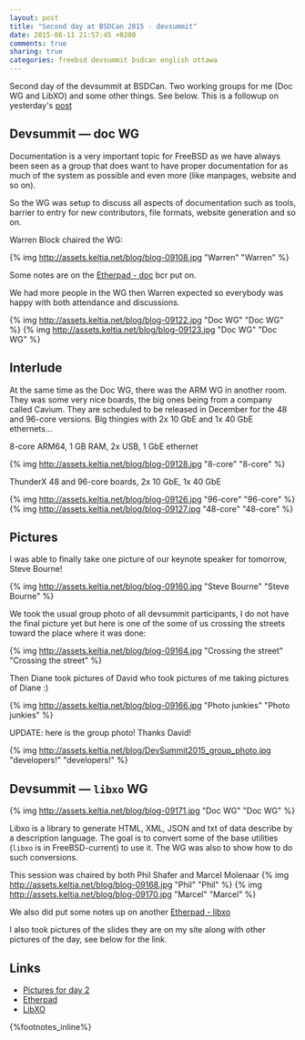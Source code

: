 ```yaml
---
layout: post
title: "Second day at BSDCan 2015 - devsummit"
date: 2015-06-11 21:57:45 +0200
comments: true
sharing: true
categories: freebsd devsummit bsdcan english ottawa
---
```


Second day of the devsummit at BSDCan. Two working groups for me (Doc WG and LibXO) and some other things.  See below.  This is a followup on yesterday's [post](/2015/06/10/first-day-at-bsdcan-2015-devsummit/)
<!--more-->
Devsummit — doc WG
------------------

Documentation is a very important topic for FreeBSD as we have always been seen as a group that does want to have proper documentation for as much of the system as possible and even more (like manpages, website and so on).

So the WG was setup to discuss all aspects of documentation such as tools, barrier to entry for new contributors, file formats, website generation and so on.

Warren Block chaired the WG:

{% img http://assets.keltia.net/blog/blog-09108.jpg "Warren" "Warren" %}

Some notes are on the [Etherpad - doc](https://etherpad.net/p/201506-doc) bcr put on.

We had more people in the WG then Warren expected so everybody was happy with both attendance and discussions.

{% img http://assets.keltia.net/blog/blog-09122.jpg "Doc WG" "Doc WG" %}
{% img http://assets.keltia.net/blog/blog-09123.jpg "Doc WG" "Doc WG" %}

Interlude
---------

At the same time as the Doc WG, there was the ARM WG in another room.  They was some very nice boards, the big ones being from a company called Cavium.  They are scheduled to be released in December for the 48 and 96-core versions.  Big thingies with 2x 10 GbE and 1x 40 GbE ethernets…
 
8-core ARM64, 1 GB RAM, 2x USB, 1 GbE ethernet

{% img http://assets.keltia.net/blog/blog-09128.jpg "8-core" "8-core" %}

ThunderX 48 and 96-core boards, 2x 10 GbE, 1x 40 GbE

{% img http://assets.keltia.net/blog/blog-09126.jpg "96-core" "96-core" %}
{% img http://assets.keltia.net/blog/blog-09127.jpg "48-core" "48-core" %}

Pictures
--------

I was able to finally take one picture of our keynote speaker for tomorrow, Steve Bourne!

{% img http://assets.keltia.net/blog/blog-09160.jpg "Steve Bourne" "Steve Bourne" %}

We took the usual group photo of all devsummit participants, I do not have the final picture yet but here is one of the some of us crossing the streets toward the place where it was done:

{% img http://assets.keltia.net/blog/blog-09164.jpg "Crossing the street" "Crossing the street" %}

Then Diane took pictures of David who took pictures of me taking pictures of Diane :)

{% img http://assets.keltia.net/blog/blog-09166.jpg "Photo junkies" "Photo junkies" %}

UPDATE: here is the group photo!  Thanks David!

{% img http://assets.keltia.net/blog/DevSummit2015_group_photo.jpg "developers!" "developers!" %}

Devsummit — `libxo` WG
----------------------

{% img http://assets.keltia.net/blog/blog-09171.jpg "Doc WG" "Doc WG" %}

Libxo is a library to generate HTML, XML, JSON and txt of data describe by a description language.  The goal is to convert some of the base utilities (`libxo` is in FreeBSD-current) to use it.  The WG was also to show how to do such conversions.

This session was chaired by both Phil Shafer and Marcel Molenaar
{% img http://assets.keltia.net/blog/blog-09168.jpg "Phil" "Phil" %}
{% img http://assets.keltia.net/blog/blog-09170.jpg "Marcel" "Marcel" %}

We also did put some notes up on another [Etherpad - libxo](https://etherpad.net/p/201506-libxo)

I also took pictures of the slides they are on my site along with other pictures of the day, see below for the link.

Links
-----
- [Pictures for day 2](http://assets.keltia.net/photos/BSDCan-2015/Devsummit%20Day%202/index.html)
- [Etherpad](https://etherpad.net/)
- [LibXO](https://wiki.freebsd.org/LibXo)

{%footnotes_inline%}
